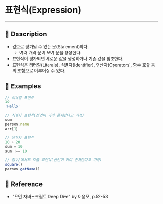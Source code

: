 # 표현식(Expression)
---
## 📌 Description
- 값으로 평가될 수 있는 문(Statement)이다. 
	- 여러 개의 문이 모여 문을 형성한다.
- 표현식이 평가되면 새로운 값을 생성하거나 기존 값을 참조한다.
- 표현식은 리터럴(Literals), 식별자(Identifier), 연산자(Operators), 함수 호출 등의 조함으로 이루어질 수 있다.
## 📌 Examples
```js
// 리터럴 표현식
10
'Hello'

// 식별자 표현식(선언이 이미 존재한다고 가정)
sum
person.name
arr[1]

// 연산자 표현식
10 + 20
sum = 10
sum !== 10

// 함수/메서드 호출 표현식(선언이 이미 존재한다고 가정)
square()
person.getName()
```
## 📌 Reference
-  "모던 자바스크립트 Deep Dive" by 이웅모, p.52-53